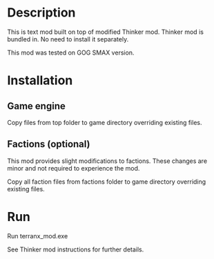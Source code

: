 # Description

This is text mod built on top of modified Thinker mod. Thinker mod is bundled in. No need to install it separately.

This mod was tested on GOG SMAX version.

# Installation

## Game engine

Copy files from top folder to game directory overriding existing files.

## Factions (optional)

This mod provides slight modifications to factions. These changes are minor and not required to experience the mod.

Copy all faction files from factions folder to game directory overriding existing files.

# Run

Run terranx_mod.exe

See Thinker mod instructions for further details.

